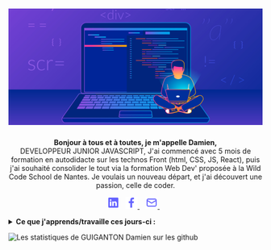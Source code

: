 # ![GUIGANTONDamien](https://github.com/GUIGANTONDamien/GUIGANTONDamien/blob/main/panor.png)

<p align='center'>
  <strong>Bonjour à tous et à toutes, je m'appelle Damien, </strong><br/>
 DEVELOPPEUR JUNIOR JAVASCRIPT, J'ai commencé avec 5 mois de formation en autodidacte sur les technos Front (html, CSS, JS, React), puis j'ai souhaité consolider le tout via la formation Web Dev' proposée à la Wild Code School de Nantes. Je voulais un nouveau départ, et j'ai découvert une passion, celle de coder.
</p>

<p align='center'>
  <a href="https://www.linkedin.com/in/damien-guiganton-604a499a/"><img height="24" src="https://github.com/GUIGANTONDamien/GUIGANTONDamien/blob/main/linkedin.png?         raw=true"></a>&nbsp;&nbsp;
  <a href="https://www.facebook.com/damien.guiganton.3"><img height="24" src="https://github.com/GUIGANTONDamien/GUIGANTONDamien/blob/main/facebook-f.png?raw=true">        </a>&nbsp;&nbsp;
  <a href="https://mail.google.com/mail/u/0/#inbox"><img height="24" src="https://github.com/GUIGANTONDamien/GUIGANTONDamien/blob/main/envelope-alt.png?raw=true">          </a>&nbsp;&nbsp;
</p>

<details>
  <summary><strong>Ce que j'apprends/travaille ces jours-ci :</strong></summary><br/>
    - React.js (Router, appel d'API, context, Proptypes) <br/>
    - Node.js Express (requête avec Postman, middleware) <br/>
    - mySQL / SQL (modilisation de base de données / jointures, select, etc...) <br/>
    - HTML5
    - CSS3
    - SASS
 
 </details>
 
 ![Les statistiques de GUIGANTON Damien sur les github](https://github-readme-stats.vercel.app/api?username=GUIGANTONDamien&show_icons=true&hide["prs","issues","contribs"])


